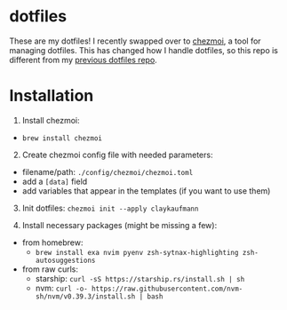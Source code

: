 # dotfiles
These are my dotfiles! I recently swapped over to [chezmoi](https://www.chezmoi.io/), a tool for managing dotfiles. This has changed how I handle dotfiles, so this repo is different from my [previous dotfiles repo](https://github.com/claykaufmann/dotfiles-pre-chezmoi).

# Installation
1. Install chezmoi:
  - `brew install chezmoi`

2. Create chezmoi config file with needed parameters:
  - filename/path: `./config/chezmoi/chezmoi.toml`
  - add a `[data]` field
  - add variables that appear in the templates (if you want to use them)

3. Init dotfiles: `chezmoi init --apply claykaufmann`

4. Install necessary packages (might be missing a few):
  - from homebrew:
    - `brew install exa nvim pyenv zsh-sytnax-highlighting zsh-autosuggestions`
  - from raw curls:
    - starship: `curl -sS https://starship.rs/install.sh | sh`
    - nvm: `curl -o- https://raw.githubusercontent.com/nvm-sh/nvm/v0.39.3/install.sh | bash`
